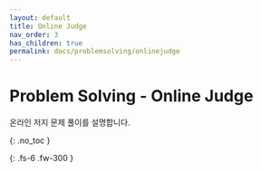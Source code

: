```yaml
---
layout: default
title: Online Judge
nav_order: 3
has_children: true
permalink: docs/problemsolving/onlinejudge
---
```


# Problem Solving - Online Judge

온라인 저지 문제 풀이를 설명합니다.

{: .no_toc }

{: .fs-6 .fw-300 }